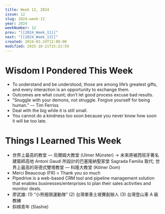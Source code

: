 ```yaml
---
title: Week 12, 2024
issue: 12
slug: 2024-week-12
year: 2024
weekNumber: 12
prev: "[[2024_Week_11]]"
next: "[[2024_Week_13]]"
created: 2024-03-24T12:00:00
modified: 2025-10-21T15:22:59
---
```


# Wisdom I Pondered This Week

* To understand and be understood, those are among life’s greatest gifts, and every interaction is an opportunity to exchange them.
* Outcomes are what count; don’t let good process excuse bad results.
* “Snuggle with your demons, not struggle. Forgive yourself for being human.” — Tim Ferriss
* Deal with the big while it is still small.
* You cannot do a kindness too soon because you never know how soon it will be too late.

# Things I Learned This Week

* 世界上最高的教堂 — 烏爾姆大教堂 (Ulmer Münster) → 未來將被西班牙著名建築師高地 Antoni Gaudí 所設計的巴塞隆納聖家堂 Sagrada Familia 取代; 世界上最高的哥德式雙塔教堂 — 科隆大教堂 (Kölner Dom)
* Merci Beaucoup (FR) = Thank you so much
* Pipedrive is a web-based CRM tool and pipeline management solution that enables businesses/enterprises to plan their sales activities and monitor deals.
* 廖武雄: (1) “小熊極限運動隊” (2) 台灣單車土坡賽創辦人 (3) 台灣登山車 A 級教練
* 斜槓青年 (Slashie)
